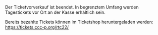 Der Ticketvorverkauf ist beendet.
In begrenztem Umfang werden Tagestickets vor Ort an der Kasse erhältlich sein.

Bereits bezahlte Tickets können im Ticketshop heruntergeladen werden: <a href="https://tickets.ccc-p.org/rtc22/">https://tickets.ccc-p.org/rtc22/</a>
